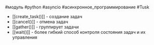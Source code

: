 #модуль #python #asyncio #асинхронное_программирование #Tusk 

- [[create_task()]] - создание задач
- [[cancel()]] - отмена задач
- [[gather()]] - группирует задачи
- [[wait()]] - более гибкий способ контроля состояния задач и их управления